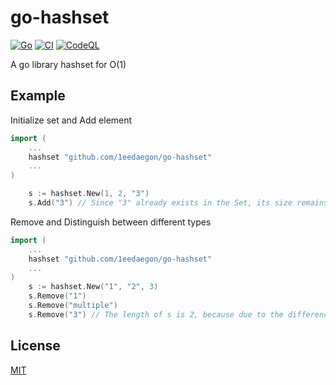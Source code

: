 # go-hashset

[![Go](https://pkg.go.dev/badge/github.com/1eedaegon/go-hashset.svg)](https://pkg.go.dev/github.com/1eedaegon/go-hashset)
[![CI](https://github.com/1eedaegon/go-hashset/actions/workflows/go.yml/badge.svg)](https://github.com/1eedaegon/go-hashset/actions/workflows/go.yml)
[![CodeQL](https://github.com/1eedaegon/go-hashset/actions/workflows/codeql.yml/badge.svg?branch=main)](https://github.com/1eedaegon/go-hashset/actions/workflows/codeql.yml)

A go library hashset for O(1)

## Example

Initialize set and Add element

```go
import (
	...
	hashset "github.com/1eedaegon/go-hashset"
	...
)

	s := hashset.New(1, 2, "3")
	s.Add("3") // Since "3" already exists in the Set, its size remains 3.
```

Remove and Distinguish between different types

```go
import (
	...
	hashset "github.com/1eedaegon/go-hashset"
	...
)
    s := hashset.New("1", "2", 3)
	s.Remove("1")
	s.Remove("multiple")
	s.Remove("3") // The length of s is 2, because due to the difference in types.
```

## License

[MIT](LICENSE)
